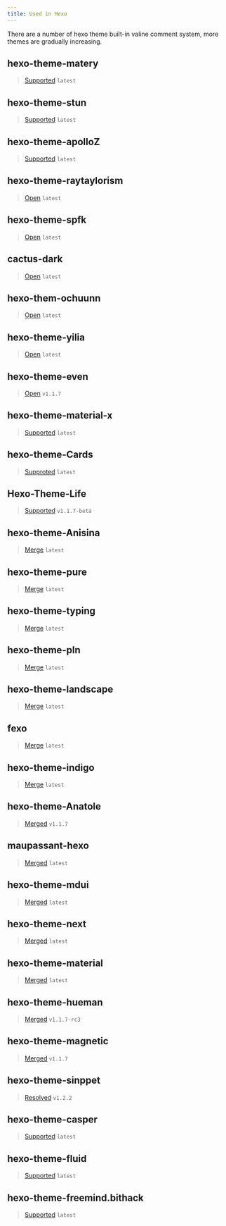 ```yaml
---
title: Used in Hexo
---
```

There are a number of hexo theme built-in valine comment system, more themes are gradually increasing.

## hexo-theme-matery
> [Supported](https://github.com/blinkfox/hexo-theme-matery) `latest`

## hexo-theme-stun
> [Supported](https://github.com/liuyib/hexo-theme-stun/commit/170fcb38f939851971fc756f03ffd8f01f7a49a3) `latest`

## hexo-theme-apolloZ
> [Supported](https://github.com/ChungZH/hexo-theme-apolloZ) `latest`

## hexo-theme-raytaylorism
> [Open](https://github.com/raytaylorlin/hexo-theme-raytaylorism/pull/115) `latest`

## hexo-theme-spfk
> [Open](https://github.com/luuman/hexo-theme-spfk/pull/77) `latest`

## cactus-dark
> [Open](https://github.com/probberechts/cactus-dark/pull/54) `latest`

## hexo-them-ochuunn
> [Open](https://github.com/ochukai/hexo-theme-ochuunn) `latest`

## hexo-theme-yilia
> [Open](https://github.com/litten/hexo-theme-yilia/pull/646) `latest`

## hexo-theme-even
> [Open](https://github.com/ahonn/hexo-theme-even/pull/179) `v1.1.7`

## hexo-theme-material-x
> [Supported](https://github.com/xaoxuu/hexo-theme-material-x/commit/05ba5ec30a95f4d05d69d76a99abf576304e4a6b) `latest`

## hexo-theme-Cards
> [Supproted](https://github.com/adymilk/hexo-theme-Cards) `latest`

## Hexo-Theme-Life  
> [Supported](https://github.com/WeicMa/Hexo-Theme-Life) `v1.1.7-beta`

## hexo-theme-Anisina
> [Merge](https://github.com/Haojen/hexo-theme-Anisina/pull/94) `latest`

## hexo-theme-pure
> [Merge](https://github.com/cofess/hexo-theme-pure/pull/49) `latest`

## hexo-theme-typing
> [Merge](https://github.com/geekplux/hexo-theme-typing/pull/19) `latest`

## hexo-theme-pln
> [Merge](https://github.com/gaoryrt/hexo-theme-pln/pull/26) `latest`

## hexo-theme-landscape
> [Merge](https://github.com/hexojs/hexo-theme-landscape/pull/98) `latest`

## fexo
> [Merge](https://github.com/forsigner/fexo/pull/102) `latest`

## hexo-theme-indigo
> [Merge](https://github.com/yscoder/hexo-theme-indigo/pull/337) `latest`

## hexo-theme-Anatole
> [Merged](https://github.com/Ben02/hexo-theme-Anatole/pull/25) `v1.1.7`

## maupassant-hexo
> [Merged](https://github.com/tufu9441/maupassant-hexo/pull/331) `latest`

## hexo-theme-mdui
> [Merged](https://github.com/Halyul/hexo-theme-mdui/pull/74) `latest`

## hexo-theme-next
> [Merged](https://github.com/iissnan/hexo-theme-next/pull/1983) `latest`

## hexo-theme-material
> [Merged](https://github.com/viosey/hexo-theme-material/pull/558) `latest`

## hexo-theme-hueman
> [Merged](https://github.com/ppoffice/hexo-theme-hueman/pull/186) `v1.1.7-rc3`

## hexo-theme-magnetic
> [Merged](https://github.com/klugjo/hexo-theme-magnetic/pull/14) `v1.1.7`

## hexo-theme-sinppet
> [Resolved](https://github.com/shenliyang/hexo-theme-snippet) `v1.2.2`

## hexo-theme-casper
> [Supported](https://github.com/xzhih/hexo-theme-casper) `latest`

## hexo-theme-fluid
> [Supported](https://github.com/fluid-dev/hexo-theme-fluid) `latest`

## hexo-theme-freemind.bithack
> [Supported](https://github.com/Ares-X/hexo-theme-freemind.bithack) `latest`
